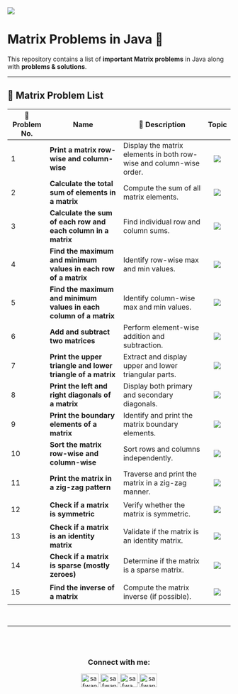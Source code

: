 <img src="https://media2.dev.to/dynamic/image/width=1000,height=420,fit=cover,gravity=auto,format=auto/https%3A%2F%2Fdev-to-uploads.s3.amazonaws.com%2Fuploads%2Farticles%2F6gsw2jl53ye6aabdndqg.png">

# Matrix Problems in Java 🎨

This repository contains a list of **important Matrix problems** in Java along with **problems & solutions**.

---

## 🔹 Matrix Problem List  

| 🔢 Problem No. | Name | 📖 Description | Topic |
|--------------|------|----------------------|---------|
| 1  | **Print a matrix row-wise and column-wise** | Display the matrix elements in both row-wise and column-wise order. | <p align="center"><img src="https://img.shields.io/badge/Matrices-%23FF5733.svg?style=flat" /></p> |
| 2  | **Calculate the total sum of elements in a matrix** | Compute the sum of all matrix elements. | <p align="center"><img src="https://img.shields.io/badge/Matrices-%23FFC300.svg?style=flat" /></p> |
| 3  | **Calculate the sum of each row and each column in a matrix** | Find individual row and column sums. | <p align="center"><img src="https://img.shields.io/badge/Matrices-%23DAF7A6.svg?style=flat" /></p> |
| 4  | **Find the maximum and minimum values in each row of a matrix** | Identify row-wise max and min values. | <p align="center"><img src="https://img.shields.io/badge/Matrices-%23900C3F.svg?style=flat" /></p> |
| 5  | **Find the maximum and minimum values in each column of a matrix** | Identify column-wise max and min values. | <p align="center"><img src="https://img.shields.io/badge/Matrices-%236C757D.svg?style=flat" /></p> |
| 6  | **Add and subtract two matrices** | Perform element-wise addition and subtraction. | <p align="center"><img src="https://img.shields.io/badge/Matrices-%23C70039.svg?style=flat" /></p> |
| 7  | **Print the upper triangle and lower triangle of a matrix** | Extract and display upper and lower triangular parts. | <p align="center"><img src="https://img.shields.io/badge/Matrices-%238C92AC.svg?style=flat" /></p> |
| 8  | **Print the left and right diagonals of a matrix** | Display both primary and secondary diagonals. | <p align="center"><img src="https://img.shields.io/badge/Matrices-%23FFBD69.svg?style=flat" /></p> |
| 9  | **Print the boundary elements of a matrix** | Identify and print the matrix boundary elements. | <p align="center"><img src="https://img.shields.io/badge/Matrices-%234285F4.svg?style=flat" /></p> |
| 10 | **Sort the matrix row-wise and column-wise** | Sort rows and columns independently. | <p align="center"><img src="https://img.shields.io/badge/Matrices-%2396C8A2.svg?style=flat" /></p> |
| 11 | **Print the matrix in a zig-zag pattern** | Traverse and print the matrix in a zig-zag manner. | <p align="center"><img src="https://img.shields.io/badge/Matrices-%23F78CA0.svg?style=flat" /></p> |
| 12 | **Check if a matrix is symmetric** | Verify whether the matrix is symmetric. | <p align="center"><img src="https://img.shields.io/badge/Matrices-%236670FF.svg?style=flat" /></p> |
| 13 | **Check if a matrix is an identity matrix** | Validate if the matrix is an identity matrix. | <p align="center"><img src="https://img.shields.io/badge/Matrices-%238E44AD.svg?style=flat" /></p> |
| 14 | **Check if a matrix is sparse (mostly zeroes)** | Determine if the matrix is a sparse matrix. | <p align="center"><img src="https://img.shields.io/badge/Matrices-%23FF914D.svg?style=flat" /></p> |
| 15 | **Find the inverse of a matrix** | Compute the matrix inverse (if possible). | <p align="center"><img src="https://img.shields.io/badge/Matrices-%23734A12.svg?style=flat" /></p> |

<br>
<hr/>


<br><br>

<h3 align="center">Connect with me:</h3>
<p align="center">
       <a href="mailto:safwannasir49@gmail.com" target="blank">
        <img align="center" src="https://www.svgrepo.com/show/484206/mail.svg" alt="safwannasir49@gmail.com" height="30" width="40" />
    </a>
    <a href="https://twitter.com/SafwanNasir49" target="blank">
        <img align="center" src="https://raw.githubusercontent.com/rahuldkjain/github-profile-readme-generator/master/src/images/icons/Social/twitter.svg" alt="safwannasir" height="30" width="40" />
    </a>
    <a href="https://linkedin.com/in/safwan-nasir-955745219" target="blank">
        <img align="center" src="https://raw.githubusercontent.com/rahuldkjain/github-profile-readme-generator/master/src/images/icons/Social/linked-in-alt.svg" alt="safwa_nasir" height="30" width="40" />
    </a>
    <a href="https://github.com/safwannasir49" target="blank">
        <img align="center" src="https://raw.githubusercontent.com/rahuldkjain/github-profile-readme-generator/master/src/images/icons/Social/github.svg" alt="safwannasir49" height="30" width="40" />
    </a>
</p>
